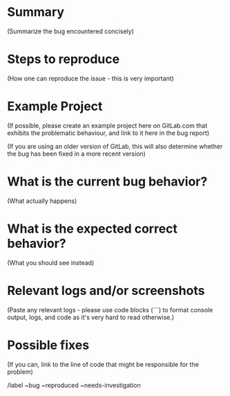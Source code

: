 # Summary

(Summarize the bug encountered concisely)


# Steps to reproduce

(How one can reproduce the issue - this is very important)


# Example Project

(If possible, please create an example project here on GitLab.com that exhibits the problematic behaviour, and link to it here in the bug report)

(If you are using an older version of GitLab, this will also determine whether the bug has been fixed in a more recent version)


# What is the current bug behavior?

(What actually happens)


# What is the expected correct behavior?

(What you should see instead)


# Relevant logs and/or screenshots

(Paste any relevant logs - please use code blocks (```) to format console output,
logs, and code as it's very hard to read otherwise.)


# Possible fixes

(If you can, link to the line of code that might be responsible for the problem)

/label ~bug ~reproduced ~needs-investigation
<!--- /cc @project-manager
/assign @qa-tester
-- >
